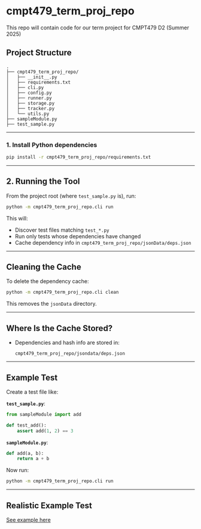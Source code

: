 # cmpt479_term_proj_repo
This repo will contain code for our term project for CMPT479 D2 (Summer 2025)

## Project Structure

```
.
├── cmpt479_term_proj_repo/
│   ├── __init__.py
│   ├── requirements.txt
│   ├── cli.py
│   ├── config.py
│   ├── runner.py
│   ├── storage.py
│   ├── tracker.py
│   └── utils.py
├── sampleModule.py
├── test_sample.py
```

---

### 1. Install Python dependencies

```bash
pip install -r cmpt479_term_proj_repo/requirements.txt
```

---

## 2. Running the Tool

From the project root (where `test_sample.py` is), run:

```bash
python -m cmpt479_term_proj_repo.cli run
```

This will:
- Discover test files matching `test_*.py`
- Run only tests whose dependencies have changed
- Cache dependency info in `cmpt479_term_proj_repo/jsonData/deps.json`

---

## Cleaning the Cache

To delete the dependency cache:

```bash
python -m cmpt479_term_proj_repo.cli clean
```

This removes the `jsonData` directory.

---

## Where Is the Cache Stored?

- Dependencies and hash info are stored in:

  ```
  cmpt479_term_proj_repo/jsondata/deps.json
  ```

---

## Example Test

Create a test file like:

**`test_sample.py`**:
```python
from sampleModule import add

def test_add():
    assert add(1, 2) == 3
```

**`sampleModule.py`**:
```python
def add(a, b):
    return a + b
```

Now run:

```bash
python -m cmpt479_term_proj_repo.cli run
```

---

## Realistic Example Test
[See example here](EXAMPLE.md)
